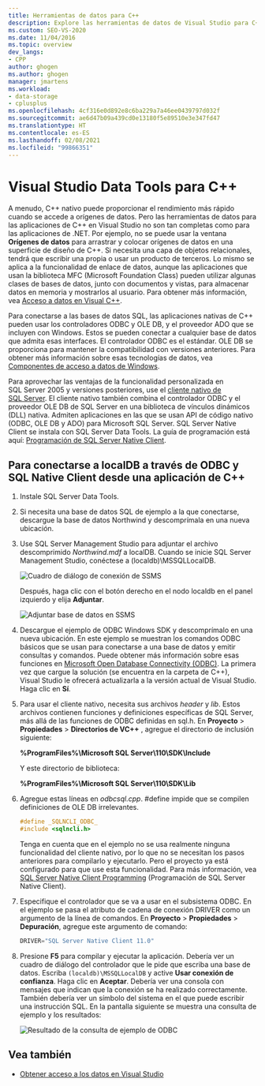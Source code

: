 ```yaml
---
title: Herramientas de datos para C++
description: Explore las herramientas de datos de Visual Studio para C++. Conéctese a localDB a través de ODBC y el cliente nativo de SQL desde una aplicación de C++.
ms.custom: SEO-VS-2020
ms.date: 11/04/2016
ms.topic: overview
dev_langs:
- CPP
author: ghogen
ms.author: ghogen
manager: jmartens
ms.workload:
- data-storage
- cplusplus
ms.openlocfilehash: 4cf316e0d892e8c6ba229a7a46ee0439797d032f
ms.sourcegitcommit: ae6d47b09a439cd0e13180f5e89510e3e347fd47
ms.translationtype: HT
ms.contentlocale: es-ES
ms.lasthandoff: 02/08/2021
ms.locfileid: "99866351"
---
```

# <a name="visual-studio-data-tools-for-c"></a>Visual Studio Data Tools para C++

A menudo, C++ nativo puede proporcionar el rendimiento más rápido cuando se accede a orígenes de datos. Pero las herramientas de datos para las aplicaciones de C++ en Visual Studio no son tan completas como para las aplicaciones de .NET. Por ejemplo, no se puede usar la ventana **Orígenes de datos** para arrastrar y colocar orígenes de datos en una superficie de diseño de C++. Si necesita una capa de objetos relacionales, tendrá que escribir una propia o usar un producto de terceros. Lo mismo se aplica a la funcionalidad de enlace de datos, aunque las aplicaciones que usan la biblioteca MFC (Microsoft Foundation Class) pueden utilizar algunas clases de bases de datos, junto con documentos y vistas, para almacenar datos en memoria y mostrarlos al usuario. Para obtener más información, vea [Acceso a datos en Visual C++](/cpp/data/data-access-in-cpp).

Para conectarse a las bases de datos SQL, las aplicaciones nativas de C++ pueden usar los controladores ODBC y OLE DB, y el proveedor ADO que se incluyen con Windows. Estos se pueden conectar a cualquier base de datos que admita esas interfaces. El controlador ODBC es el estándar. OLE DB se proporciona para mantener la compatibilidad con versiones anteriores. Para obtener más información sobre esas tecnologías de datos, vea [Componentes de acceso a datos de Windows](/previous-versions/windows/desktop/ms692897(v=vs.85)).

Para aprovechar las ventajas de la funcionalidad personalizada en SQL Server 2005 y versiones posteriores, use el [cliente nativo de SQL Server](/sql/relational-databases/native-client/sql-server-native-client). El cliente nativo también combina el controlador ODBC y el proveedor OLE DB de SQL Server en una biblioteca de vínculos dinámicos (DLL) nativa. Admiten aplicaciones en las que se usan API de código nativo (ODBC, OLE DB y ADO) para Microsoft SQL Server. SQL Server Native Client se instala con SQL Server Data Tools. La guía de programación está aquí: [Programación de SQL Server Native Client](/sql/relational-databases/native-client/sql-server-native-client-programming).

## <a name="to-connect-to-localdb-through-odbc-and-sql-native-client-from-a-c-application"></a>Para conectarse a localDB a través de ODBC y SQL Native Client desde una aplicación de C++

1. Instale SQL Server Data Tools.

2. Si necesita una base de datos SQL de ejemplo a la que conectarse, descargue la base de datos Northwind y descomprímala en una nueva ubicación.

3. Use SQL Server Management Studio para adjuntar el archivo descomprimido *Northwind.mdf* a localDB. Cuando se inicie SQL Server Management Studio, conéctese a (localdb)\MSSQLLocalDB.

   ![Cuadro de diálogo de conexión de SSMS](../data-tools/media/raddata-ssms-connect-dialog.png)

   Después, haga clic con el botón derecho en el nodo localdb en el panel izquierdo y elija **Adjuntar**.

   ![Adjuntar base de datos en SSMS](../data-tools/media/raddata-ssms-attach-database.png)

4. Descargue el ejemplo de ODBC Windows SDK y descomprímalo en una nueva ubicación. En este ejemplo se muestran los comandos ODBC básicos que se usan para conectarse a una base de datos y emitir consultas y comandos. Puede obtener más información sobre esas funciones en [Microsoft Open Database Connectivity (ODBC)](/sql/odbc/microsoft-open-database-connectivity-odbc). La primera vez que cargue la solución (se encuentra en la carpeta de C++), Visual Studio le ofrecerá actualizarla a la versión actual de Visual Studio. Haga clic en **Sí**.

5. Para usar el cliente nativo, necesita sus archivos *header* y *lib*. Estos archivos contienen funciones y definiciones específicas de SQL Server, más allá de las funciones de ODBC definidas en sql.h. En **Proyecto** > **Propiedades** > **Directorios de VC++** , agregue el directorio de inclusión siguiente:

   **%ProgramFiles%\Microsoft SQL Server\110\SDK\Include**

   Y este directorio de biblioteca:

   **%ProgramFiles%\Microsoft SQL Server\110\SDK\Lib**

6. Agregue estas líneas en *odbcsql.cpp*. #define impide que se compilen definiciones de OLE DB irrelevantes.

   ```cpp
   #define _SQLNCLI_ODBC_
   #include <sqlncli.h>
   ```

    Tenga en cuenta que en el ejemplo no se usa realmente ninguna funcionalidad del cliente nativo, por lo que no se necesitan los pasos anteriores para compilarlo y ejecutarlo. Pero el proyecto ya está configurado para que use esta funcionalidad. Para más información, vea [SQL Server Native Client Programming](/sql/relational-databases/native-client/sql-server-native-client) (Programación de SQL Server Native Client).

7. Especifique el controlador que se va a usar en el subsistema ODBC. En el ejemplo se pasa el atributo de cadena de conexión DRIVER como un argumento de la línea de comandos. En **Proyecto** > **Propiedades** > **Depuración**, agregue este argumento de comando:

   ```cpp
   DRIVER="SQL Server Native Client 11.0"
   ```

8. Presione **F5** para compilar y ejecutar la aplicación. Debería ver un cuadro de diálogo del controlador que le pide que escriba una base de datos. Escriba `(localdb)\MSSQLLocalDB` y active **Usar conexión de confianza**. Haga clic en **Aceptar**. Debería ver una consola con mensajes que indican que la conexión se ha realizado correctamente. También debería ver un símbolo del sistema en el que puede escribir una instrucción SQL. En la pantalla siguiente se muestra una consulta de ejemplo y los resultados:

   ![Resultado de la consulta de ejemplo de ODBC](../data-tools/media/raddata-odbc-sample-query-output.png)

## <a name="see-also"></a>Vea también

- [Obtener acceso a los datos en Visual Studio](../data-tools/accessing-data-in-visual-studio.md)
